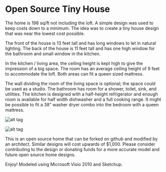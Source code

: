 Open Source Tiny House
=====================

The home is 198 sq/ft not including the loft. A simple design was used to keep costs down to a minimum. The idea was to create a tiny house design that was near the lowest cost possible. 

The front of the house is 13 feet tall and has long windows to let in natural lighting. The back of the house is 11 feet tall and has one high window for the bathroom and small window in the kitchen.

In the kitchen / living area, the ceiling height is kept high to give the impression of a big space. The room has an average ceiling height of 9 feet to accommodate the loft. Both areas can fit a queen sized mattress.

The wall dividing the room of the living space is optional; the space could be used as a studio. The bathroom has room for a shower, toilet, sink, and utilities. The kitchen is designed with a half-height refrigerator and enough room is available for half width dishwasher and a full cooking range. It might be possible to fit a 38” washer dryer combo into the bedroom with a queen mattress. 


![alt tag](https://raw.githubusercontent.com/EddieOne/open-source-tiny-home/master/v1/preview.jpg)

![alt tag](https://raw.githubusercontent.com/EddieOne/open-source-tiny-home/master/v1/layout.jpg)

This is an open source home that can be forked on github and modified by an architect. Similar designs will cost upwards of $1,000. Please consider contributing to the design or donating funds for a more accurate model and future open source home designs.

Enjoy! Modeled using Microsoft Visio 2010 and Sketchup.